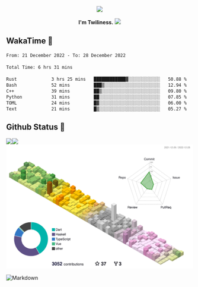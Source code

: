 <div align="center">
<img src="https://images.weserv.nl/?url=avatars.githubusercontent.com/u/10475770?v=4&h=360&w=360&fit=cover&mask=circle&maxage=7d"/>
</div>

<div align="center">

**I'm Twiliness.** <a href="https://github.com/DarkHighness"><img src="https://media.giphy.com/media/hvRJCLFzcasrR4ia7z/giphy.gif" width="5%"></a>

</div>

## WakaTime 🧐

<!--START_SECTION:waka-->

```text
From: 21 December 2022 - To: 28 December 2022

Total Time: 6 hrs 31 mins

Rust             3 hrs 25 mins   ████████████▓░░░░░░░░░░░░   50.88 %
Bash             52 mins         ███▒░░░░░░░░░░░░░░░░░░░░░   12.94 %
C++              39 mins         ██▒░░░░░░░░░░░░░░░░░░░░░░   09.80 %
Python           31 mins         ██░░░░░░░░░░░░░░░░░░░░░░░   07.85 %
TOML             24 mins         █▓░░░░░░░░░░░░░░░░░░░░░░░   06.00 %
Text             21 mins         █▒░░░░░░░░░░░░░░░░░░░░░░░   05.27 %
```

<!--END_SECTION:waka-->

## Github Status 🥰

<div> 
	<a href="https://github.com/DarkHighness">
		<img align="left" src="https://github-readme-stats-woad-zeta-10.vercel.app/api?username=DarkHighness&show_icons=true&icon_color=805AD5&text_color=718096&bg_color=ffffff&hide_border=true&count_private=true" />
	</a>
	<a href="https://github.com/DarkHighness">
		<img align="left" src="https://github-readme-stats-woad-zeta-10.vercel.app/api/top-langs/?username=DarkHighness&show_icons=true&icon_color=805AD5&text_color=718096&bg_color=ffffff&hide_border=true&count_private=true">
	</a>
</div>

![3D-Profile](https://raw.githubusercontent.com/DarkHighness/DarkHighness/master/profile-3d-contrib/profile-south-season-animate.svg)



 ![Markdown](https://img.shields.io/badge/markdown%20💘-%23000000.svg?style=for-the-badge&logo=markdown&logoColor=white)
